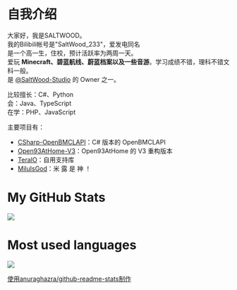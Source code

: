 # 自我介绍

大家好，我是SALTWOOD。   
我的Bilibili帐号是"SaltWood_233"，爱发电同名   
是一个高一生，住校，预计活跃率为两周一天。   
爱玩 **Minecraft、碧蓝航线、蔚蓝档案以及一些音游**。学习成绩不错，理科不错文科一般。   
是 [@SaltWood-Studio](https://github.com/SaltWood-Studio) 的 Owner 之一。   

比较擅长：C#、Python   
会：Java、TypeScript   
在学：PHP、JavaScript   

主要项目有：
- [CSharp-OpenBMCLAPI](https://github.com/SaltWood-Studio/CSharp-OpenBMCLAPI)：C# 版本的 OpenBMCLAPI
- [Open93AtHome-V3](https://github.com/SaltWood-Studio/Open93AtHome-V3)：Open93AtHome 的 V3 重构版本
- [TeraIO](https://github.com/SaltWood-Studio/TeraIO)：自用支持库
- [MiluIsGod](https://github.com/SALTWOOD/MiluIsGod)：米  露  是  神  ！

# My GitHub Stats

<a href="https://github.com/anuraghazra/github-readme-stats">
  <img align="center" src="https://github-readme-stats.vercel.app/api?username=SALTWOOD&show_icons=true&theme=radical&include_all_commits=true" />
</a>

# Most used languages

<a href="https://github.com/anuraghazra/github-readme-stats">
  <img align="center" src="https://github-readme-stats.vercel.app/api/top-langs/?username=SALTWOOD&theme=radical&layout=compact" />
</a>

[使用anuraghazra/github-readme-stats制作](https://github.com/anuraghazra/github-readme-stats)
